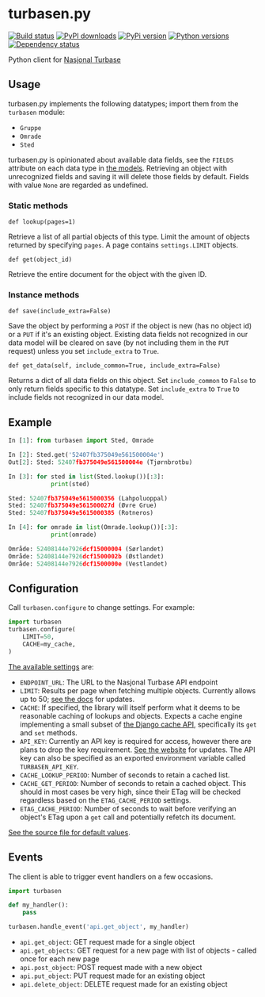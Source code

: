 # turbasen.py

[![Build status](https://img.shields.io/wercker/ci/5572dde323929da36b16df5f.svg "Build status")](https://app.wercker.com/project/bykey/337a4c74baec7af88792f39c45715ff1)
[![PyPI downloads](https://img.shields.io/pypi/dm/turbasen.svg "PyPI downloads")](https://pypi.python.org/pypi/turbasen)
[![PyPi version](https://img.shields.io/pypi/v/turbasen.svg "PyPI version")](https://pypi.python.org/pypi/turbasen)
[![Python versions](https://img.shields.io/pypi/pyversions/turbasen.svg "Python versions")](https://pypi.python.org/pypi/turbasen)
[![Dependency status](https://img.shields.io/requires/github/Turbasen/turbasen.py.svg "Dependency status")](https://requires.io/github/Turbasen/turbasen.py/requirements/)

Python client for [Nasjonal Turbase](http://www.nasjonalturbase.no/)

## Usage

turbasen.py implements the following datatypes; import them from the `turbasen` module:

* `Gruppe`
* `Omrade`
* `Sted`

turbasen.py is opinionated about available data fields, see the `FIELDS` attribute on each data type in [the models](https://github.com/Turbasen/turbasen.py/blob/master/turbasen/models.py). Retrieving an object with unrecognized fields and saving it will delete those fields by default. Fields with value `None` are regarded as undefined.

### Static methods

`def lookup(pages=1)`

Retrieve a list of all partial objects of this type. Limit the amount of objects returned by specifying `pages`. A page contains `settings.LIMIT` objects.

`def get(object_id)`

Retrieve the entire document for the object with the given ID.

### Instance methods

`def save(include_extra=False)`

Save the object by performing a `POST` if the object is new (has no object id) or a `PUT` if it's an existing object. Existing data fields not recognized in our data model will be cleared on save (by not including them in the `PUT` request) unless you set `include_extra` to `True`.

`def get_data(self, include_common=True, include_extra=False)`

Returns a dict of all data fields on this object. Set `include_common` to `False` to only return fields specific to this datatype. Set `include_extra` to `True` to include fields not recognized in our data model.

## Example

```python
In [1]: from turbasen import Sted, Omrade

In [2]: Sted.get('52407fb375049e561500004e')
Out[2]: Sted: 52407fb375049e561500004e (Tjørnbrotbu)

In [3]: for sted in list(Sted.lookup())[:3]:
            print(sted)

Sted: 52407fb375049e5615000356 (Lahpoluoppal)
Sted: 52407fb375049e561500027d (Øvre Grue)
Sted: 52407fb375049e5615000385 (Rotneros)

In [4]: for omrade in list(Omrade.lookup())[:3]:
            print(omrade)

Område: 52408144e7926dcf15000004 (Sørlandet)
Område: 52408144e7926dcf1500002b (Østlandet)
Område: 52408144e7926dcf1500000e (Vestlandet)
```


## Configuration

Call `turbasen.configure` to change settings. For example:

```python
import turbasen
turbasen.configure(
    LIMIT=50,
    CACHE=my_cache,
)
```

[The available settings](https://github.com/Turbasen/turbasen.py/blob/master/turbasen/settings.py) are:

* `ENDPOINT_URL`: The URL to the Nasjonal Turbase API endpoint
* `LIMIT`: Results per page when fetching multiple objects. Currently allows up to 50; [see the docs](http://www.nasjonalturbase.no/) for updates.
* `CACHE`: If specified, the library will itself perform what it deems to be reasonable caching of lookups and objects. Expects a cache engine implementing a small subset of [the Django cache API](https://docs.djangoproject.com/en/dev/topics/cache/#the-low-level-cache-api), specifically its `get` and `set` methods.
* `API_KEY`: Currently an API key is required for access, however there are plans to drop the key requirement. [See the website](http://www.nasjonalturbase.no/) for updates. The API key can also be specified as an exported environment variable called `TURBASEN_API_KEY`.
* `CACHE_LOOKUP_PERIOD`: Number of seconds to retain a cached list.
* `CACHE_GET_PERIOD`: Number of seconds to retain a cached object. This should in most cases be very high, since their ETag will be checked regardless based on the `ETAG_CACHE_PERIOD` settings.
* `ETAG_CACHE_PERIOD`: Number of seconds to wait before verifying an object's ETag upon a `get` call and potentially refetch its document.

[See the source file for default values](https://github.com/Turbasen/turbasen.py/blob/master/turbasen/settings.py).

## Events

The client is able to trigger event handlers on a few occasions.

```python
import turbasen

def my_handler():
    pass

turbasen.handle_event('api.get_object', my_handler)
```

* `api.get_object`: GET request made for a single object
* `api.get_objects`: GET request for a new page with list of objects - called once for each new page
* `api.post_object`: POST request made with a new object
* `api.put_object`: PUT request made for an existing object
* `api.delete_object`: DELETE request made for an existing object
